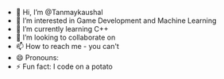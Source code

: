 - 👋 Hi, I’m @Tanmaykaushal
- 👀 I’m interested in Game Development and Machine Learning
- 🌱 I’m currently learning C++
- 💞️ I’m looking to collaborate on 
- 📫 How to reach me - you can't
- 😄 Pronouns: 
- ⚡ Fun fact: I code on a potato

<!---
Tanmaykaushal/Tanmaykaushal is a ✨ special ✨ repository because its `README.md` (this file) appears on your GitHub profile.
You can click the Preview link to take a look at your changes.
--->
